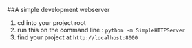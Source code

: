 ##A simple development webserver

1. cd into your project root
2. run this on the command line : `python -m SimpleHTTPServer`
3. find your project at `http://localhost:8000`
